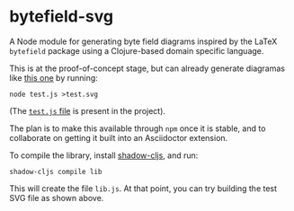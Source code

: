 # bytefield-svg

A Node module for generating byte field diagrams inspired by the LaTeX
`bytefield` package using a Clojure-based domain specific language.

This is at the proof-of-concept stage, but can already generate
diagramas like [this one](https://deepsymmetry.org/images/test.svg) by
running:

    node test.js >test.svg

(The [`test.js`
file](https://github.com/Deep-Symmetry/bytefield-svg/blob/master/test.js)
is present in the project).

The plan is to make this available through `npm` once it is stable,
and to collaborate on getting it built into an Asciidoctor extension.

To compile the library, install
[shadow-cljs](https://github.com/thheller/shadow-cljs), and run:

    shadow-cljs compile lib

This will create the file `lib.js`. At that point, you can try
building the test SVG file as shown above.

